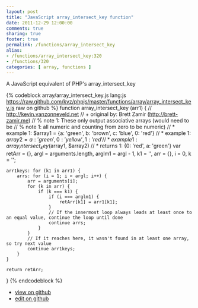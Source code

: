 ```yaml
---
layout: post
title: "JavaScript array_intersect_key function"
date: 2011-12-29 12:00:00
comments: true
sharing: true
footer: true
permalink: /functions/array_intersect_key
alias:
- /functions/array_intersect_key:320
- /functions/320
categories: [ array, functions ]
---
```

A JavaScript equivalent of PHP's array_intersect_key
<!-- more -->
{% codeblock array/array_intersect_key.js lang:js https://raw.github.com/kvz/phpjs/master/functions/array/array_intersect_key.js raw on github %}
function array_intersect_key (arr1) {
    // http://kevin.vanzonneveld.net
    // +   original by: Brett Zamir (http://brett-zamir.me)
    // %        note 1: These only output associative arrays (would need to be
    // %        note 1: all numeric and counting from zero to be numeric)
    // *     example 1: $array1 = {a: 'green', b: 'brown', c: 'blue', 0: 'red'}
    // *     example 1: $array2 = {a: 'green', 0: 'yellow', 1: 'red'}
    // *     example 1: array_intersect_key($array1, $array2)
    // *     returns 1: {0: 'red', a: 'green'}
    var retArr = {},
        argl = arguments.length,
        arglm1 = argl - 1,
        k1 = '',
        arr = {},
        i = 0,
        k = '';

    arr1keys: for (k1 in arr1) {
        arrs: for (i = 1; i < argl; i++) {
            arr = arguments[i];
            for (k in arr) {
                if (k === k1) {
                    if (i === arglm1) {
                        retArr[k1] = arr1[k1];
                    }
                    // If the innermost loop always leads at least once to an equal value, continue the loop until done
                    continue arrs;
                }
            }
            // If it reaches here, it wasn't found in at least one array, so try next value
            continue arr1keys;
        }
    }

    return retArr;
}
{% endcodeblock %}
<ul>
 <li><a href="https://github.com/kvz/phpjs/blob/master/functions/array/array_intersect_key.js">view on github</a></li>
 <li><a href="https://github.com/kvz/phpjs/edit/master/functions/array/array_intersect_key.js">edit on github</a></li>
</ul>
